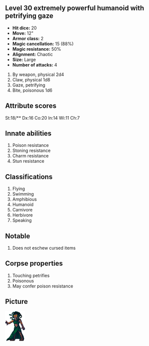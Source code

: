 ## Level 30 extremely powerful humanoid with petrifying gaze

- **Hit dice:** 20
- **Move:** 12"
- **Armor class:** 2
- **Magic cancellation:** 15 (88%)
- **Magic resistance:** 50%
- **Alignment:** Chaotic
- **Size:** Large
- **Number of attacks:** 4
1. By weapon, physical 2d4
2. Claw, physical 1d8
3. Gaze, petrifying
4. Bite, poisonous 1d6

## Attribute scores

St:18/** Dx:16 Co:20 In:14 Wi:11 Ch:7

## Innate abilities

1. Poison resistance
2. Stoning resistance
3. Charm resistance
4. Stun resistance

## Classifications

1. Flying
2. Swimming
3. Amphibious
4. Humanoid
5. Carnivore
6. Herbivore
7. Speaking

## Notable

1. Does not eschew cursed items

## Corpse properties

1. Touching petrifies
2. Poisonous
3. May confer poison resistance

## Picture

![Medusa](https://github.com/hyvanmielenpelit/GnollHackTileSet/blob/main/Monsters/medusa/medusa.png?raw=true)
